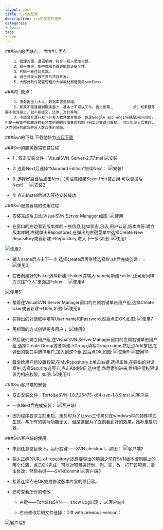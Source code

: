 ```yaml
---
layout: post
title: Svn的配置
description: svn的配置和使用
categories:
- tools 
tags:
- svn
---
```



###Svn的优缺点：
####1. 优点：  
     
        1、管理方便，逻辑明确，符合一般人思维习惯。
        2、易于管理，集中式服务器更能保证安全性。
        3、代码一致性非常高。
        4、适合开发人数不多的项目开发。
        5、大部分软件配置管理的大学教材都是使用svn和vss
####2. 缺点：
          
        1、服务器压力太大，数据库容量暴增。
        2、如果不能连接到服务器上，基本上不可以工作，看上面第二         步，如果服务器不能连接上，就不能提交，还原，对比等等。
        3、不适合开源开发（开发人数非常非常多，但是Google app engine就是用svn的）。但是一般集中式管理的有非常明确的权限管理机制（例如分支访问限制），可以实现分层管理，从而很好的解决开发人数众多的问题。

###Svn的下载
下载地址为[点我下载][0]

###Svn的服务器端安装过程
+ 1：双击安装文件：VisualSVN-Server-2.7.7.msi
![安装][1]

+ 2: 连着Next后选择”Standard Edition”继续Next：
![安装1][2]

+ 3: 选择好路径后点击Next（需注意如果Sever Port被占用  可以更换后Next）：
![安装2][3]

+ 4: 点击Install后进入等待安装成功

###Svn服务器端的使用过程

+ 安装完成后,启动VisualSVN Server Manager,如图:
![使用][4]

+ 在窗口的右边看到版本库的一些信息,比如状态,日志,用户认证,版本库等.建立版本库时,右键单击Repositores,在弹出的右键菜单中选择Create New Repository或者新建->Repository,进入下一步:如图:
![使用1][5]

![使用2][6]

+ 输入name后点击下一步,选择create后再继续选择finish后完成创建：：
![使用3][7]

+ 右击创建好的Faker选择新建->Folder并输入name可新建Folder,还可用同样方式往“个人”里面加Folder：
![使用4][8]

![使用5][9]

+ 接着在VisualSVN Server Manager窗口的左侧右键单击用户组,选择Create User或者新建->User,如图:
![使用6][10]

+ 在弹出的对话框中填写User name和Password,然后点击OK,如图:
![使用7][11]

+ 用相同的方式创建更多用户：
![使用8][12]

+ 然后我们建立用户组,在VisualSVN Server Manager窗口的左侧右键单击用户组,选择Create Group或者新建->Group,填写Group name,然后点Add按钮,在弹出的窗口中选择用户,加入到这个组,然后点Ok,如图:
![使用9][13]
![使用10][14]

+ 最后给用户组设置权限,在MyRepository上单击右键,选择属性,在弹出的对话框中,选择Security选项卡,点击Add按钮,选中组,然后添加进来,给相应组权限设置为相应权限，如图:
![使用11][15]

###Svn客户端的安装
+ 双击安装文件：TortoiseSVN-1.8.7.25475-x64-svn-1.8.9.msi
![客户端][16]

+ 一直Next后完成安装：
![客户端1][17]

+ 因为程序要求立刻重启，重启时为了让svn工作拷贝在windows种的特殊样式生效，与所有的实际功能无关，但是这里为了立刻看到好的效果，推荐重启机器。

###Svn客户端的使用
+ 来到任意空目录下，运行右键——SVN checkout，如图：
![客户端2][18]

+ 输入正确的URL of repository:即想要导出的项目之前在SVN版本控制器上的哪个位置，点击OK完成。可以对项目进行增、删、查、改。打开该项目，做出修改，然后右键——SVNCommit
![客户端3][19]

+ 接着连续点击OK完成修改版本库里的项目容。

+ 还可查看所作的修改：
	+ 右键——TortoiseSVN——show Log出现：
	![客户端4][20]

	+ 右击修改后的文件选择：Diff with previous version：

![客户端5][21]

[0]:http://tortoisesvn.net/downloads.html
[1]: image/1.1.01.jpg
[2]: image/1.1.02.jpg
[3]: image/1.1.03.jpg
[4]: image/1.1.04.jpg
[5]: image/1.1.05.jpg
[6]: image/1.1.06.jpg
[7]: image/1.1.07.jpg
[8]: image/1.1.08.jpg
[9]: image/1.1.09.jpg
[10]: image/1.1.10.jpg
[11]: image/1.1.11.jpg
[12]: image/1.1.12.jpg
[13]: image/1.1.13.jpg
[14]: image/1.1.14.jpg
[15]: image/1.1.15.jpg
[16]: image/1.1.16.jpg
[17]: image/1.1.17.jpg
[18]: image/1.1.18.jpg
[19]: image/1.1.19.jpg
[20]: image/1.1.20.jpg
[21]: image/1.1.21.jpg